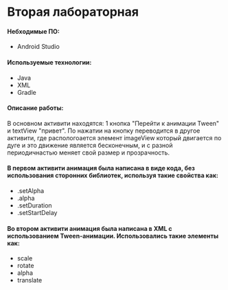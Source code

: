 # Вторая лабораторная

#### Небходимые ПО:
* Android Studio

#### Используемые технологии:
* Java
* XML
* Gradle

#### Описание работы:
В основном активити находятся: 1 кнопка "Перейти к анимации Tween" и textView "привет".
По нажатии на кнопку переводится в другое активити, где распологоается элемент imageView который двигается по дуге и это движение является бесконечным, и с разной периодичнастью меняет свой размер и прозрачность.
 #### В первом активити анимация была написана в виде кода, без использования сторонних библиотек, используя такие свойства как:

* .setAlpha
* .alpha
* .setDuration
* .setStartDelay

#### Во втором активити анимация была написана в XML c использованием Tween-анимации. Использовались такие элементы как:

* scale
* rotate
* alpha
* translate
